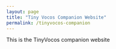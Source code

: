 ```yaml
---
layout: page
title: "Tiny Vocos Companion Website"
permalink: /tinyvocos-companion
---
```


This is the TinyVocos companion website
